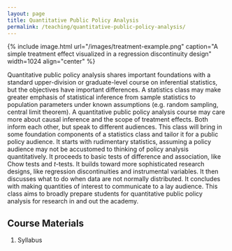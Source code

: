 ```yaml
---
layout: page
title: Quantitative Public Policy Analysis
permalink: /teaching/quantitative-public-policy-analysis/
---
```


{% include image.html url="/images/treatment-example.png" caption="A simple treatment effect visualized in a regression discontinuity design" width=1024 align="center" %}

Quantitative public policy analysis shares important foundations with a standard upper-division or graduate-level course on inferential statistics, but the objectives have important differences. A statistics class may make greater emphasis of statistical inference from sample statistics to population parameters under known assumptions (e.g. random sampling, central limit theorem). A quantitative public policy analysis course may care more about causal inference and the scope of treatment effects. Both inform each other, but speak to different audiences. This class will bring in some foundation components of a statistics class and tailor it for a public policy audience. It starts with rudimentary statistics, assuming a policy audience may not be accustomed to thinking of policy analysis quantitatively. It proceeds to basic tests of difference and association, like Chow tests and *t*-tests. It builds toward more sophisticated research designs, like regression discontinuities and instrumental variables. It then discusses what to do when data are not normally distributed. It concludes with making quantities of interest to communicate to a lay audience. This class aims to broadly prepare students for quantitative public policy analysis for research in and out the academy.

## Course Materials

1. Syllabus
